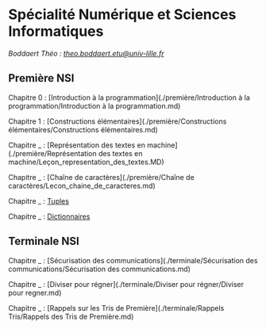 # Spécialité Numérique et Sciences Informatiques

*Boddaert Théo : theo.boddaert.etu@univ-lille.fr*

## Première NSI

Chapitre 0 : [Introduction à la programmation](./première/Introduction à la programmation/Introduction à la programmation.md)

Chapitre 1 : [Constructions élémentaires](./première/Constructions élémentaires/Constructions élémentaires.md)

Chapitre _ : [Représentation des textes en machine](./première/Représentation des textes en machine/Leçon_representation_des_textes.MD)

Chapitre _ : [Chaîne de caractères](./première/Chaîne de caractères/Lecon_chaine_de_caracteres.md)

Chapitre _ : [Tuples](./première/Tuples/Tuples.md)

Chapitre _ : [Dictionnaires](./première/Dictionnaires/Dictionnaires.md)

## Terminale NSI

Chapitre _ : [Sécurisation des communications](./terminale/Sécurisation des communications/Sécurisation des communications.md)

Chapitre _ : [Diviser pour régner](./terminale/Diviser pour régner/Diviser pour regner.md)

Chapitre _ : [Rappels sur les Tris de Première](./terminale/Rappels Tris/Rappels des Tris de Première.md)
